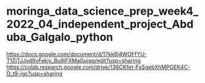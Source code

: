 # moringa_data_science_prep_week4_2022_04_independent_project_Abduba_Galgalo_python
https://docs.google.com/document/d/17kk6I4WOFfYU-T1ZiTJJyd9vFekiy_Bu9iFXMaGujgg/edit?usp=sharing
https://colab.research.google.com/drive/136CKfet-FsSgebXhMPGEK4C-O_t9-igc?usp=sharing
